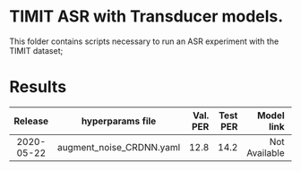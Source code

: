 # TIMIT ASR with Transducer models.
This folder contains scripts necessary to run an ASR experiment with the TIMIT dataset;



# Results

| Release | hyperparams file | Val. PER | Test PER | Model link | GPUs |
|:-------------:|:---------------------------:| -----:| -----:| --------:| :-----------:|
| 2020-05-22 | augment_noise_CRDNN.yaml |  12.8 | 14.2 | Not Available | 1xV100 32GB |